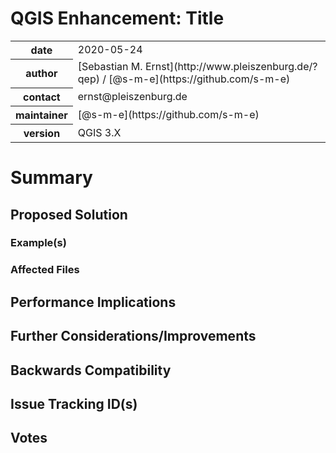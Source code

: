 # QGIS Enhancement: Title

<table>
    <tr><th>date</th><td> 2020-05-24</td></tr>
    <tr><th>author</th><td>[Sebastian M. Ernst](http://www.pleiszenburg.de/?qep) / [@s-m-e](https://github.com/s-m-e)</td></tr>
    <tr><th>contact</th><td>ernst@pleiszenburg.de</td></tr>
    <tr><th>maintainer</th><td>[@s-m-e](https://github.com/s-m-e)</td></tr>
    <tr><th>version</th><td>QGIS 3.X</td></tr> <!-- TODO -->
</table>

# Summary

<!-- TODO -->

## Proposed Solution

<!-- TODO -->

### Example(s)

<!-- TODO -->

### Affected Files

<!-- TODO -->

## Performance Implications

<!-- TODO -->

## Further Considerations/Improvements

<!-- TODO -->

## Backwards Compatibility

<!-- TODO -->

## Issue Tracking ID(s)

<!-- TODO -->

## Votes

<!-- TODO -->
